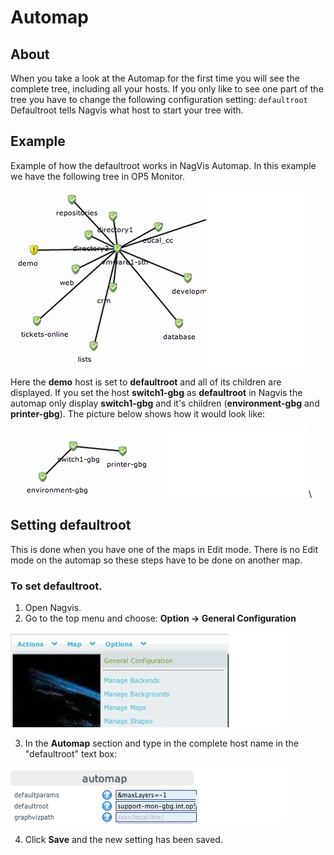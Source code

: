 # Automap

## About

When you take a look at the Automap for the first time you will see the complete tree, including all your hosts. If you only like to see one part of the tree you have to change the following configuration setting:
`defaultroot`
Defaultroot tells Nagvis what host to start your tree with.

## Example

Example of how the defaultroot works in NagVis Automap. In this example we have the following tree in OP5 Monitor.

![](attachments/16482342/16678964.png)

 Here the **demo** host is set to **defaultroot** and all of its children are displayed.
 If you set the host **switch1-gbg** as **defaultroot** in Nagvis the automap only display **switch1-gbg** and it's children (**environment-gbg** and **printer-gbg**). The picture below shows how it would look like:

![](attachments/16482342/16678970.png) \


## Setting defaultroot

This is done when you have one of the maps in Edit mode. There is no Edit mode on the automap so these steps have to be done on another map.

### To set defaultroot.

1. Open Nagvis.
2. Go to the top menu and choose: **Option -\> General Configuration**

![](attachments/16482342/16678969.png)

3. In the **Automap** section and type in the complete host name in the "defaultroot" text box:

![](attachments/16482342/16678967.png)

4. Click **Save** and the new setting has been saved.
